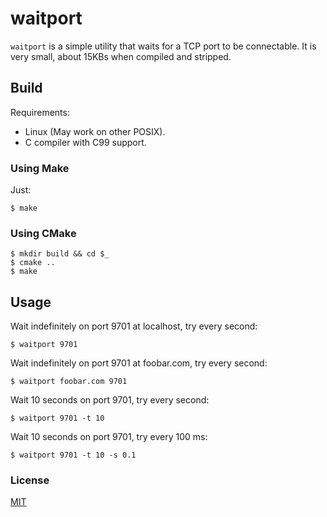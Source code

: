 # waitport

`waitport` is a simple utility that waits for a TCP port to be connectable.
It is very small, about 15KBs when compiled and stripped.

## Build

Requirements:

* Linux (May work on other POSIX).
* C compiler with C99 support.

### Using Make

Just:
```
$ make
```

### Using CMake

```
$ mkdir build && cd $_
$ cmake ..
$ make
```

## Usage

Wait indefinitely on port 9701 at localhost, try every second:
```
$ waitport 9701
```

Wait indefinitely on port 9701 at foobar.com, try every second:
```
$ waitport foobar.com 9701 
```

Wait 10 seconds on port 9701, try every second:
```
$ waitport 9701 -t 10
```

Wait 10 seconds on port 9701, try every 100 ms:
```
$ waitport 9701 -t 10 -s 0.1
```

### License

[MIT](LICENSE)


